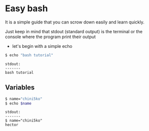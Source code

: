 # Easy bash
It is a simple guide that you can scrow down easily and learn quickly.

Just keep in mind that stdout (standard output) is the terminal or the console where the program print their output

- let's begin with a simple echo

```bash
$ echo "bash tutorial"
```

```
stdout:
-------
bash tutorial 
```

## Variables
```bash
$ name="chini5ko"
$ echo $name
```
```
stdout:
-------
$ name="chini5ko"
hector  
```






